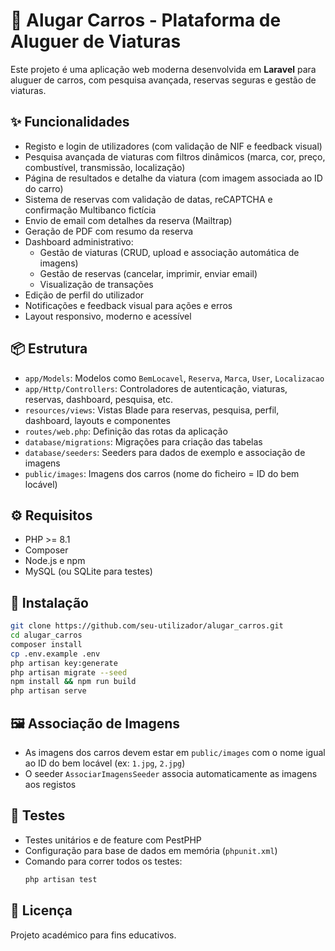 # 🚗 Alugar Carros - Plataforma de Aluguer de Viaturas

Este projeto é uma aplicação web moderna desenvolvida em **Laravel** para aluguer de carros, com pesquisa avançada, reservas seguras e gestão de viaturas.

## ✨ Funcionalidades

- Registo e login de utilizadores (com validação de NIF e feedback visual)
- Pesquisa avançada de viaturas com filtros dinâmicos (marca, cor, preço, combustível, transmissão, localização)
- Página de resultados e detalhe da viatura (com imagem associada ao ID do carro)
- Sistema de reservas com validação de datas, reCAPTCHA e confirmação Multibanco fictícia
- Envio de email com detalhes da reserva (Mailtrap)
- Geração de PDF com resumo da reserva
- Dashboard administrativo:
  - Gestão de viaturas (CRUD, upload e associação automática de imagens)
  - Gestão de reservas (cancelar, imprimir, enviar email)
  - Visualização de transações
- Edição de perfil do utilizador
- Notificações e feedback visual para ações e erros
- Layout responsivo, moderno e acessível

## 📦 Estrutura

- `app/Models`: Modelos como `BemLocavel`, `Reserva`, `Marca`, `User`, `Localizacao`
- `app/Http/Controllers`: Controladores de autenticação, viaturas, reservas, dashboard, pesquisa, etc.
- `resources/views`: Vistas Blade para reservas, pesquisa, perfil, dashboard, layouts e componentes
- `routes/web.php`: Definição das rotas da aplicação
- `database/migrations`: Migrações para criação das tabelas
- `database/seeders`: Seeders para dados de exemplo e associação de imagens
- `public/images`: Imagens dos carros (nome do ficheiro = ID do bem locável)

## ⚙️ Requisitos

- PHP >= 8.1
- Composer
- Node.js e npm
- MySQL (ou SQLite para testes)

## 🚀 Instalação

```bash
git clone https://github.com/seu-utilizador/alugar_carros.git
cd alugar_carros
composer install
cp .env.example .env
php artisan key:generate
php artisan migrate --seed
npm install && npm run build
php artisan serve
```

## 🖼️ Associação de Imagens
- As imagens dos carros devem estar em `public/images` com o nome igual ao ID do bem locável (ex: `1.jpg`, `2.jpg`)
- O seeder `AssociarImagensSeeder` associa automaticamente as imagens aos registos

## 🧪 Testes
- Testes unitários e de feature com PestPHP
- Configuração para base de dados em memória (`phpunit.xml`)
- Comando para correr todos os testes:
  ```bash
  php artisan test
  ```

## 📄 Licença
Projeto académico para fins educativos.
